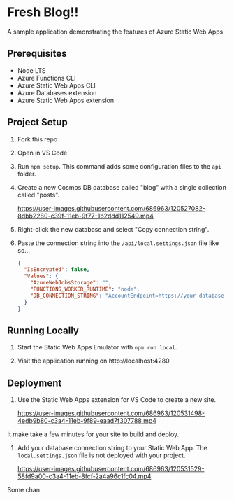 # Fresh Blog!!

A sample application demonstrating the features of Azure Static Web Apps

## Prerequisites

- Node LTS
- Azure Functions CLI
- Azure Static Web Apps CLI
- Azure Databases extension
- Azure Static Web Apps extension

## Project Setup

1.  Fork this repo

1.  Open in VS Code

1.  Run `npm setup`. This command adds some configuration files to the `api` folder.

1.  Create a new Cosmos DB database called "blog" with a single collection called "posts".
    
    https://user-images.githubusercontent.com/686963/120527082-8dbb2280-c39f-11eb-9f77-1b2ddd112549.mp4

1.  Right-click the new database and select "Copy connection string".

1.  Paste the connection string into the `/api/local.settings.json` file like so...

    ```json
    {
      "IsEncrypted": false,
      "Values": {
        "AzureWebJobsStorage": "",
        "FUNCTIONS_WORKER_RUNTIME": "node",
        "DB_CONNECTION_STRING": "AccountEndpoint=https://your-database-name.documents.azure.com:443/;AccountKey=7gs3n33Psrl6VyZmf6U3kvT4sPwnR5dHNfrZqJvMsdfgbMrxGlga3wgmqt6w=="
      }
    }
    ```

## Running Locally

1. Start the Static Web Apps Emulator with `npm run local`.

1. Visit the application running on http://localhost:4280

## Deployment

1. Use the Static Web Apps extension for VS Code to create a new site.
   
    https://user-images.githubusercontent.com/686963/120531498-4edb9b80-c3a4-11eb-9f89-eaad7f307788.mp4

It make take a few minutes for your site to build and deploy.

1. Add your database connection string to your Static Web App. The `local.settings.json` file is not deployed with your project.

   https://user-images.githubusercontent.com/686963/120531529-58fd9a00-c3a4-11eb-8fcf-2a4a96c1fc04.mp4

Some chan

